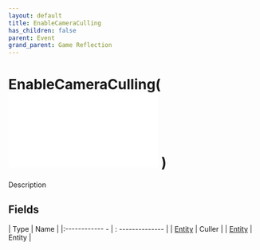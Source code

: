 ```yaml
---
layout: default
title: EnableCameraCulling
has_children: false
parent: Event
grand_parent: Game Reflection
---
```

# EnableCameraCulling( ![ EntityEventBase ](game-reflection/events/entity_event_base.md) )
Description 

## Fields
| Type | Name |
|:------------ - | : -------------- |
| [Entity](game-reflection/classes/entity.md) | Culler |
| [Entity](game-reflection/classes/entity.md) | Entity |
